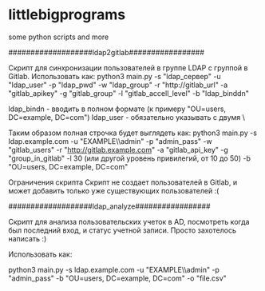 # littlebigprograms
some python scripts and more

###################ldap2gitlab################# 

Скрипт для синхронизации пользователей в группе LDAP с группой в Gitlab. 
Использовать как:
python3 main.py -s "ldap_сервер" -u "ldap_user" -p "ldap_pwd" -w "ldap_group" -r "http://gitlab_url" -a "gitlab_apikey" -g "gitlab_group" -l "gitlab_accell_level" -b "ldap_binddn"

ldap_bindn - вводить в полном формате (к примеру "OU=users, DC=example, DC=com")
ldap_user - обязательно указывать с двумя \ 

Таким образом полная строчка будет выглядеть как:
python3 main.py -s ldap.example.com -u "EXAMPLE\\\admin" -p "admin_pass" -w "gitlab_users" -r "http://gitlab.example.com" -a "gitlab_api_key" -g "group_in_gitlab" -l 30 (или другой уровень привилегий, от 10 до 50) -b "OU=users, DC=example, DC=com"


Ограничения скрипта 
Скрипт не создает пользователей в Gitlab, и может добавить только уже существующих пользователей :(

###################ldap_analyze################# 

Скрипт для анализа пользовательских учеток в AD, посмотреть когда был последний вход, и статус учетной записи. 
Просто захотелось написать :)

Использовать как:

python3 main.py -s ldap.example.com -u "EXAMPLE\\\admin" -p "admin_pass" -b "OU=users, DC=example, DC=com" -o "file.csv"
